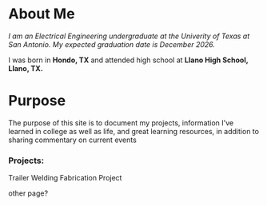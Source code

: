 # About Me
*I am an Electrical Engineering undergraduate at the Univerity of Texas at San Antonio. My expected graduation date is December 2026.*

I was born in **Hondo, TX** and attended high school at **Llano High School, Llano, TX.** 

# Purpose 
The purpose of this site is to document my projects, information I've learned in college as well as life, and great learning resources, in addition to sharing commentary on current events

### Projects:
Trailer Welding Fabrication Project

other page? 
